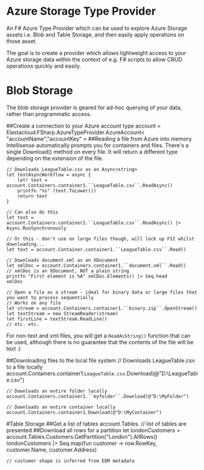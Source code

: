 Azure Storage Type Provider
=================

An F# Azure Type Provider which can be used to explore Azure Storage assets i.e. Blob and Table Storage, and then easily apply operations on those asset.

The goal is to create a provider which allows lightweight access to your Azure storage data within the context of e.g. F# scripts to allow CRUD operations quickly and easily.

# Blob Storage
The blob storage provider is geared for ad-hoc querying of your data, rather than programmatic access.

##Create a connection to your Azure account
	type account = Elastacloud.FSharp.AzureTypeProvider.AzureAccount< "accountName","accountKey" >
##Reading a file from Azure into memory
Intellisense automatically prompts you for containers and files. There's a single Download() method on every file. It will return a different type depending on the extension of the file.

	// Downloads LeagueTable.csv as an Async<string>
	let textAsyncWorkflow = async {
		let! text = account.Containers.container1.``LeagueTable.csv``.ReadAsync()
		printfn "%s" (text.ToLower())
		return text
	}

	// Can also do this
	let text = account.Containers.container1.``LeagueTable.csv``.ReadAsync() |> Async.RunSynchronously
	
	// Or this - don't use on large files though, will lock up FSI whilst downloading...
	let text = account.Container.container1.``LeagueTable.csv``.Read()

	// Downloads document.xml as an XDocument
	let xmlDoc = account.Containers.container1.``document.xml``.Read()
	// xmlDoc is an XDocument, NOT a plain string
	printfn "First element is %A" xmlDoc.Elements() |> Seq.head
	xmlDoc
	
	// Open a file as a stream - ideal for binary data or large files that you want to process sequentially
	// Works on any file
	let stream = account.Containers.container1.``binary.zip``.OpenStream()
	let textStream = new StreamReader(stream)
	let firstLine = textStream.ReadLine()
	// etc. etc.

For non-text and xml files, you will get a ```ReadAsString()``` function that can be used, although there is no guarantee that the contents of the file will be text :)

##Downloading files to the local file system
	// Downloads LeagueTable.csv to a file locally
	account.Containers.container1.``LeagueTable.csv``.Download(@"D:\LeagueTable.csv")
	
	// Downloads an entire folder locally
	account.Containers.container1.``myfolder``.Download(@"D:\MyFolder")
	
	// Downloads an entire container locally
	account.Containers.container1.Download(@"D:\MyContainer")
	
#Table Storage
##Get a list of tables
	account.Tables. // list of tables are presented
##Download all rows for a partition
	let londonCustomers = account.Tables.Customers.GetPartition("London").AllRows()
	londonCustomers
	|> Seq.map(fun customer -> row.RowKey, customer.Name, customer.Address)
	
	// customer shape is inferred from EDM metadata 
